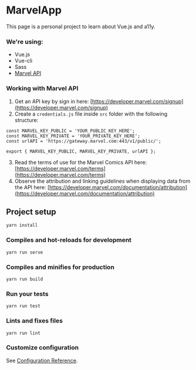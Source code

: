 # MarvelApp

This page is a personal project to learn about Vue.js and a11y.

### We're using:

- Vue.js
- Vue-cli
- Sass
- [Marvel API](https://developer.marvel.com/)

### Working with Marvel API

1. Get an API key by sign in here: [https://developer.marvel.com/signup](https://developer.marvel.com/signup)
2. Create a `credentials.js` file inside `src` folder with the following structure:
  ```
  const MARVEL_KEY_PUBLIC = 'YOUR_PUBLIC_KEY_HERE';
  const MARVEL_KEY_PRIVATE = 'YOUR_PRIVATE_KEY_HERE';
  const urlAPI = 'https://gateway.marvel.com:443/v1/public/';

  export { MARVEL_KEY_PUBLIC, MARVEL_KEY_PRIVATE, urlAPI };
  ```
3. Read the terms of use for the Marvel Comics API here: [https://developer.marvel.com/terms](https://developer.marvel.com/terms)
4. Observe the attribution and linking guidelines when displaying data from the API here: [https://developer.marvel.com/documentation/attribution](https://developer.marvel.com/documentation/attribution)

## Project setup
```
yarn install
```

### Compiles and hot-reloads for development
```
yarn run serve
```

### Compiles and minifies for production
```
yarn run build
```

### Run your tests
```
yarn run test
```

### Lints and fixes files
```
yarn run lint
```

### Customize configuration
See [Configuration Reference](https://cli.vuejs.org/config/).
